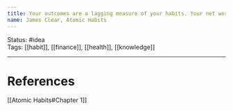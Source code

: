 ```yaml
---
title: Your outcomes are a lagging measure of your habits. Your net worth is a lagging measure of your financial habits. Your weight is a lagging measure of your eating habits. Your knowledge is a lagging measure of your learning habits. Your clutter is a lagging measure of your cleaning habits. You get what you repeat.
name: James Clear, Atomic Habits
---
```


Status: #idea  
Tags: [[habit]], [[finance]], [[health]], [[knowledge]]

---
# References
[[Atomic Habits#Chapter 1]]